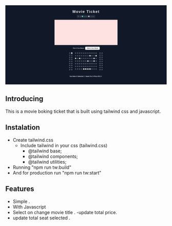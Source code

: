 <img src="img/img.png" />

## Introducing 
<p> This is a movie boking ticket that is built using tailwind css and javascript.</p>

## Instalation 
- Create tailwind.css
  - Include tailwind in your css (tailwind.css)
    - @tailwind base;
    - @tailwind components;
    - @tailwind utilities;   
- Running "npm run tw:build"
- And for production run "npm run tw:start" 

## Features 
- Simple . 
- With Javascript 
- Select on change movie title . 
-update total price. 
- update total seat selected . 

